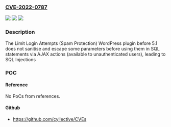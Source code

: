 ### [CVE-2022-0787](https://cve.mitre.org/cgi-bin/cvename.cgi?name=CVE-2022-0787)
![](https://img.shields.io/static/v1?label=Product&message=Limit%20Login%20Attempts%20(Spam%20Protection)&color=blue)
![](https://img.shields.io/static/v1?label=Version&message=5.1%3C%205.1%20&color=brighgreen)
![](https://img.shields.io/static/v1?label=Vulnerability&message=CWE-89%20SQL%20Injection&color=brighgreen)

### Description

The Limit Login Attempts (Spam Protection) WordPress plugin before 5.1 does not sanitise and escape some parameters before using them in SQL statements via AJAX actions (available to unauthenticated users), leading to SQL Injections

### POC

#### Reference
No PoCs from references.

#### Github
- https://github.com/cyllective/CVEs

